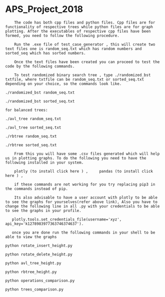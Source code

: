# APS_Project_2018
        The code has both cpp files and python files. Cpp files are for functionality of respective trees while python files are for graph plotting. After the executables of respective cpp files have been formed, you need to follow the following procedure.

        Run the .exe file of test_case_generator , this will create two text files one is random_seq.txt which has random numbers and sorted_seq which has sorted numbers.

        Once the text files have been created you can proceed to test the code by the following commands.

        To test randomized binary search tree , type ./randomized_bst txtfile, where txtfile can be random_seq.txt or sorted_seq.txt depending on your choice, so the commands look like.

    ./randomized_bst random_seq.txt

    ./randomized_bst sorted_seq.txt

    for balanced trees:

    ./avl_tree random_seq.txt

    ./avl_tree sorted_seq.txt

    ./rbtree random_seq.txt

    ./rbtree sorted_seq.txt

        From this you will have some .csv files generated which will help us in plotting graphs. To do the following you need to have the following installed in your system.

        plotly (to install click here ) ,     pandas (to install click here ) ,

        if these commands are not working for you try replacing pip3 in the commands instead of pip.

        Its also advisable to have a user account with plotly to be able to see the graphs for yourselves(refer above link), Also you have to change the following line in all .py with your credentials to be able to see the graphs in your profile.

       plotly.tools.set_credentials_file(username='xyz', api_key='k1278983977363746374637').

       once you are done run the following commands in your shell to be able to view the graphs

    python rotate_insert_height.py

    python rotate_delete_height.py

    python avl_tree_height.py

    python rbtree_height.py

    python operations_comparison.py

    python trees_comparison.py

